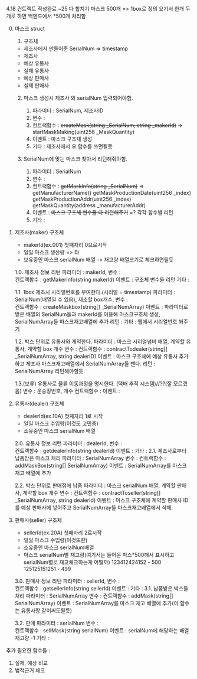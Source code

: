 4.18 컨트랙트 작성완료
~25 다 합치기
마스크 500개 => 1box로 정의 요기서 한개 두개로 하면 백엔드에서 *500개 처리함

0. 마스크 struct
	1. 구조체
	- 제조사에서 만들어준 SerialNum => timestamp
	- 제조사
	- 예상 유통사
	- 실제 유통사
	- 예상 판매사
	- 실제 판매사
	2. 마스크 생성시 제조사 와 serialNum 입력되어야함.
		1. 파라미터 : SerialNum, 제조사ID
		2. 변수 :
		3. 컨트랙함수 : ~~createMask(string _SerialNum, string _makerId)~~ => startMaskMaking(uint256 _MaskQuantity)
		4. 이벤트 : 마스크 구조체 생성
		5. 기타 : 제조사에서 요 함수를 쓰면될듯
		
	3. SerialNum에 맞는 마스크 찾아서 리턴해줘야함.
		1. 파라미터 : SerialNum
		2. 변수 :
		3. 컨트랙함수 : ~~getMaskInfo(string _SerialNum)~~ =>
				getManufacturerName()
				getMaskProductionDate(uint256 _index)
				getMaskProductionAddr(uint256 _index)
				getMaskQuantity(address _manufacturerAddr)
		4. 이벤트 : ~~마스크 구조체 변수들 다 리턴해주기~~ =? 각각 함수별 리턴
		5. 기타 : 
	
1. 제조사(maker)
	구조체
	- makerId(ex.001) 첫째자리 0으로시작 
	- 일일 마스크 생산량 => 타
	- 보유중인 마스크 serialNum 배열 -> 재고량 배열크기로 체크하면될듯
	
	1.0. 제조사 정보 리턴
		파라미터 : makerId,
		변수 :  
        컨트랙함수 : getMakerInfo(string makerId)
        이벤트 : 구조체 변수들 리턴
		기타 : 
		
	1.1. 1box 제조시 시리얼번호를 부여한다.(시리얼 = timestamp)
        파라미터 : SerialNum(배열일 수 있음), 제조할 box개수,
		변수 :  
        컨트랙함수 : createMaskbox(string[] _SerialNumArray)
        이벤트 : 파라미터로 받은 배열의 SerialNum들과 makerId를 이용해 마스크구조체 생성, SerialNumArray들 마스크재고배열에 추가
		리턴 : 
		기타 : 웹에서 시리얼번호 쏴주기
        
	1.2. 박스 단위로 유통사와 계약한다.
		파라미터 : 마스크 시리얼넘버 배열, 계약할 유통사, 계약할 box 개수
        변수 : 
        컨트랙함수 : contractTodealer(string[] _SerialNumArray, string dealerID)
        이벤트 : 마스크 구조체에 예상 유통사 추가하고 제조사 마스크재고배열에서 SerialNumArray들 뺀다.
		리턴 : SerialNumArray 리턴해야할듯.
        
	1.3.(보류) 유통사로 물류 이동과정을 명시한다. (택배 추적 시스템)//??(잘 모르겠음)
        변수 : 운송장번호, 개수
        컨트랙함수 : 
        이벤트 : 


2. 유통사(dealer)
	구조체
	- dealerId(ex.10A) 첫째자리 1로 시작
	- 일일 마스크 수입량(이것도 고민중)
	- 소유중인 마스크 serialNum 배열

	2.0. 유통사 정보 리턴
		파라미터 : dealerId,
		변수 :  
        컨트랙함수 : getdealerInfo(string dealerId)
        이벤트 : 
		기타 : 
	2.1. 제조사로부터 납품받은 마스크 처리
		파라미터 : SerialNumArray
        변수 : 
        컨트랙함수 : addMaskBox(string[] SerialNumArray)
        이벤트 : SerialNumArray를 마스크 재고 배열에 추가
        
	2.2. 박스 단위로 판매점에 납품
		파라미터 : 마스크 serialNum 배열, 계약할 판매사, 계약할 box 개수
        변수 : 
        컨트랙함수 : contractToseller(string[] _SerialNumArray, string dealerId)
        이벤트 : 마스크 구조체에 계약할 판매사 ID를 예상 판매사에 넣어주고 SerialNumArray들 마스크재고배열에서 삭제.

    
3. 판매사(seller)
	구조체
	- sellerId(ex.20A) 첫째자리 2로시작
	- 일일 마스크 수입량(이것또한)
	- 소유중인 마스크 serialNum배열
	- 마스크 serialNum별 재고량(여기서는 들어온 박스*500해서 표시하고 serialNum별로 재고체크하는게 어떨까)
	123412424152 - 500
	125125151251 - 499
	
	
	3.0. 판매사 정보 리턴
		파라미터 : sellerId,
		변수 :  
        컨트랙함수 : getsellerInfo(string sellerId)
        이벤트 : 
		기타 : 
	3.1. 납품받은 박스들 처리
		파라미터 : SerialNumArray
        변수 : 
        컨트랙함수 : addMask(string[] SerialNumArray)
        이벤트 : SerialNumArray를 마스크 재고 배열에 추가(이 함수는 유통사랑 같이써도될듯)
	
	3.2. 판매
		파라미터 : serialNum
		변수 :  
        컨트랙함수 : sellMask(string serialNum)
        이벤트 : serialNum에 해당하는 배열 재고량 -1 
		기타 : 

추가 필요한 함수들 : 
1. 실제, 예상 비교
2. 법적근거 체크
